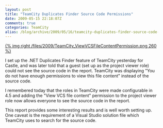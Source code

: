 ```yaml
---
layout: post
title: "TeamCity Duplicates Finder Source Code Permissions"
date: 2009-05-15 22:18:07Z
comments: true
categories: TeamCity
alias: /blog/archive/2009/05/16/teamcity-duplicates-finder-source-code-permissions.aspx
---
```


[{% img right /files/2009/TeamCity_ViewVCSFileContentPermission.png 260 %}](/files/2009/TeamCity_ViewVCSFileContentPermission.png)

I set up the .NET Duplicates Finder feature of TeamCity yesterday for Castle, and was later told that a guest (set up as the project viewer role)
could not see the source code in the report. TeamCity was displaying "You do not have enough permissions to view this file content" instead of
the source code.

I remembered today that the roles in TeamCity were made configurable in 4.5 and adding the "View VCS file content" permission to the project
viewer role now allows everyone to see the source code in the report.

This report provides some interesting results and is well worth setting up. One caveat is the requirement of a Visual Studio solution file
which TeamCity uses to search for the source code.
